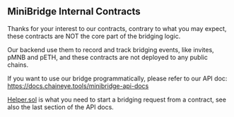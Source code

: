 ## MiniBridge Internal Contracts

Thanks for your interest to our contracts, contrary to what you may expect, these contracts are NOT the core part of the bridging logic.

Our backend use them to record and track bridging events, like invites, pMNB and pETH, and these contracts are not deployed to any public chains.

If you want to use our bridge programmatically, please refer to our API doc: https://docs.chaineye.tools/minibridge-api-docs 

[Helper.sol](https://arbiscan.io/address/0x000000000000Bd696655814b68C2f67e399ab4e5#code) is what you need to start a bridging request from a contract, see also the last section of the API docs.
